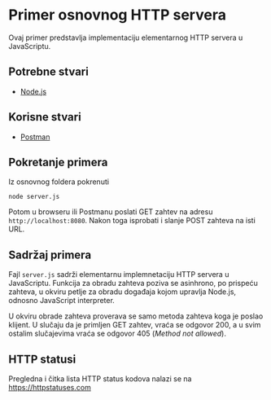 # Primer osnovnog HTTP servera

Ovaj primer predstavlja implementaciju elementarnog HTTP servera u JavaScriptu.

## Potrebne stvari

* [Node.js](https://nodejs.org)

## Korisne stvari

* [Postman](https://www.getpostman.com)

## Pokretanje primera

Iz osnovnog foldera pokrenuti

`node server.js`

Potom u browseru ili Postmanu poslati GET zahtev na adresu
`http://localhost:8080`. Nakon toga isprobati i slanje POST zahteva na isti
URL.

## Sadržaj primera

Fajl `server.js` sadrži elementarnu implemnetaciju HTTP servera u JavaScriptu.
Funkcija za obradu zahteva poziva se asinhrono, po prispeću zahteva, u okviru
petlje za obradu događaja kojom upravlja Node.js, odnosno JavaScript
interpreter.

U okviru obrade zahteva proverava se samo metoda zahteva koga je poslao
klijent. U slučaju da je primljen GET zahtev, vraća se odgovor 200, a u svim
ostalim slučajevima vraća se odgovor 405 (*Method not allowed*).

## HTTP statusi

Pregledna i čitka lista HTTP status kodova nalazi se na
https://httpstatuses.com 